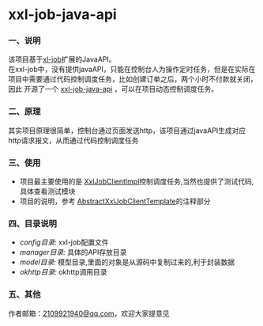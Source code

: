 # xxl-job-java-api

### 一、说明
该项目基于[xl-job](https://github.com/xuxueli/xxl-job)扩展的JavaAPI。<br>
在xxl-job中，没有提供javaAPI，只能在控制台人为操作定时任务，但是在实际在项目中需要通过代码控制调度任务，比如创建订单之后，两个小时不付款就关闭，
因此 开源了一个 [xxl-job-java-api](https://github.com/Lao-Feng/xxl-job-java-api) ，可以在项目动态控制调度任务。

### 二、原理
其实项目原理很简单，控制台通过页面发送http，该项目通过javaAPI生成对应http请求报文，从而通过代码控制调度任务

### 三、使用
* 项目最主要使用的是 [XxlJobClientImpl](./src/main/java/com/fj/api/manager/XxlJobClientImpl.java)控制调度任务,当然也提供了测试代码,具体查看测试模块<br>
* 项目的说明，参考 [AbstractXxlJobClientTemplate](./src/main/java/com/fj/api/manager/AbstractXxlJobClientTemplate.java)的注释部分
### 四、目录说明
* *config目录:* xxl-job配置文件
* *manager目录:* 具体的API存放目录
* *model目录:* 模型目录,里面的对象是从源码中复制过来的,利于封装数据
* *okhttp目录:* okhttp调用目录

### 五、其他
作者邮箱：2109921940@qq.com，欢迎大家提意见
